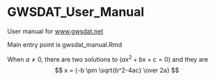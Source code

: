 # GWSDAT_User_Manual
User manual for www.gwsdat.net

Main entry point is gwsdat_manual.Rmd

When $a \ne 0$, there are two solutions to $(ax^2 + bx + c = 0)$ and they are 
$$ x = {-b \pm \sqrt{b^2-4ac} \over 2a} $$
